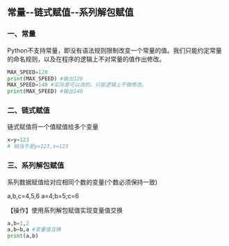 ## 常量--链式赋值--系列解包赋值

### 一、常量

Python不支持常量，即没有语法规则限制改变一个常量的值。我们只能约定常量的命名规则，以及在程序的逻辑上不对常量的值作出修改。

```python
MAX_SPEED=120
print(MAX_SPEED) #输出120
MAX_SPEED=140 #实际是可以改的。只能逻辑上不做修改。
print(MAX_SPEED) #输出140
```



### 二、链式赋值

链式赋值将一个值赋值给多个变量

```python
x=y=123
# 相当于是y=123,x=123
```



### 三、系列解包赋值

系列数据赋值给对应相同个数的变量(个数必须保持一致)

a,b,c=4,5,6
a=4;b=5;c=6

【操作】使用系列解包赋值实现变量值交换

```py
a,b=1,2
a,b=b,a #变量值互换
print(a,b)
```

